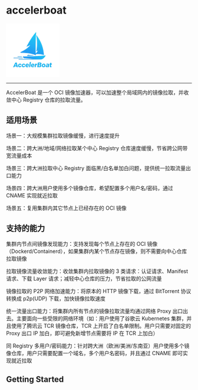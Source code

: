 # accelerboat

![logo](logo/logo.png)

---

AccelerBoat 是一个 OCI 镜像加速器，可以加速整个局域网内的镜像拉取，并收敛中心 Registry 仓库的拉取流量。

## 适用场景

场景一：大规模集群拉取镜像缓慢，进行速度提升

场景二：跨大洲/地域/网络拉取某个中心 Registry 仓库速度缓慢，节省跨公网带宽流量成本

场景三：跨大洲拉取中心 Registry 面临黑/白名单加白问题，提供统一拉取流量出口能力

场景四：跨大洲用户使用多个镜像仓库，希望配置多个用户名/密码，通过 CNAME 实现就近拉取

场景五：复用集群内其它节点上已经存在的 OCI 镜像

## 支持的能力

集群内节点间镜像发现能力：支持发现每个节点上存在的 OCI 镜像（Dockerd/Containerd），如果集群内某个节点存在镜像，则不需要向中心仓库拉取镜像

拉取镜像流量收敛能力：收敛集群内拉取镜像的 3 类请求：认证请求、Manifest请求、下载 Layer 请求；减轻中心仓库的压力，节省拉取的公网流量

镜像拉取的 P2P 网络加速能力：将原本的 HTTP 镜像下载，通过 BitTorrent 协议转换成 p2p(UDP) 下载，加快镜像拉取速度

统一流量出口能力：将集群内所有节点的镜像拉取流量均通过网络 Proxy 出口出去。主要面向一些受限的网络环境（如：用户使用了谷歌云 Kubernetes 集群，并且使用了腾讯云 TCR 镜像仓库，TCR 上开启了白名单限制。用户只需要对固定的 Proxy 出口 IP 加白，即可避免新增节点需要将 IP 在 TCR 上加白）

同 Registry 多用户/密码能力：针对跨大洲（欧洲/美洲/东南亚）用户使用多个镜像仓库，用户只需要配置一个域名，多个用户名密码，并且通过 CNAME 即可实现就近拉取

## Getting Started

